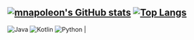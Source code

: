 [![mnapoleon's GitHub stats](https://github-readme-stats.vercel.app/api?username=mnapoleon)](https://github.com/anuraghazra/github-readme-stats)
[![Top Langs](https://github-readme-stats.vercel.app/api/top-langs/?username=mnapoleon&langs_count=8)](https://github.com/anuraghazra/github-readme-stats)
---

![Java](https://img.shields.io/badge/java-%23ED8B00.svg?style=for-the-badge&logo=java&logoColor=white) ![Kotlin](https://img.shields.io/badge/kotlin-%230095D5.svg?style=for-the-badge&logo=kotlin&logoColor=white) ![Python](https://img.shields.io/badge/python-3670A0?style=for-the-badge&logo=python&logoColor=ffdd54) |
